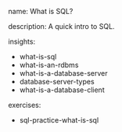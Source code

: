 name: What is SQL?

description: A quick intro to SQL.

insights:
  - what-is-sql
  - what-is-an-rdbms
  - what-is-a-database-server
  - database-server-types
  - what-is-a-database-client

exercises:
  - sql-practice-what-is-sql
 
 


